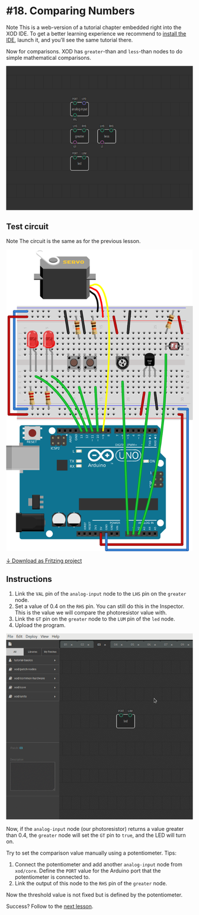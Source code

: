 
# #18. Comparing Numbers

<div class="ui segment">
<span class="ui ribbon label">Note</span>
This is a web-version of a tutorial chapter embedded right into the XOD IDE.
To get a better learning experience we recommend to
<a href="../install/">install the IDE</a>, launch it, and you’ll see the
same tutorial there.
</div>

Now for comparisons. XOD has `greater`-than and `less`-than nodes to do simple
mathematical comparisons.

![Patch](./patch.png)

## Test circuit

<div class="ui segment">
<span class="ui ribbon label">Note</span>
The circuit is the same as for the previous lesson.
</div>

![Circuit](./circuit.fz.png)

[↓ Download as Fritzing project](./circuit.fzz)

## Instructions


1. Link the `VAL` pin of the `analog-input` node to the `LHS` pin on the
   `greater` node.
2. Set a value of 0.4 on the `RHS` pin. You can still do this in the Inspector.
   This is the value we will compare the photoresistor value with.
3. Link the `GT` pin on the `greater` node to the `LUM` pin of the `led` node.
4. Upload the program.

![Screencast](./screencast.gif)

Now, if the `analog-input` node (our photoresistor) returns a value greater
than 0.4, the `greater` node will set the `GT` pin to `true`, and the LED will
turn on.

Try to set the comparison value manually using a potentiometer. Tips:

1. Connect the potentiometer and add another `analog-input` node from
   `xod/core`. Define the `PORT` value for the Arduino port that the
   potentiometer is connected to.
2. Link the output of this node to the `RHS` pin of the `greater` node.

Now the threshold value is not fixed but is defined by the potentiometer.

Success? Follow to the [next lesson](../19-if-else/).
